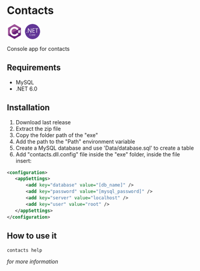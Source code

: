 # Contacts
<img witdh="40" height="40" src="https://github.com/devicons/devicon/blob/master/icons/csharp/csharp-original.svg" />&nbsp;
<img witdh="40" height="40" src="https://github.com/devicons/devicon/blob/master/icons/dotnetcore/dotnetcore-original.svg" />&nbsp;

Console app for contacts 

## Requirements
- MySQL
- .NET 6.0

## Installation
1. Download last release 
2. Extract the zip file
3. Copy the folder path of the "exe"
4. Add the path to the "Path" environment variable
5. Create a MySQL database and use 'Data/database.sql' to create a table
6. Add "contacts.dll.config" file inside the "exe" folder, inside the file insert:
```xml
<configuration>
   <appSettings>
       <add key="database" value="[db_name]" />
       <add key="password" value="[mysql_password]" />
       <add key="server" value="localhost" />
       <add key="user" value="root" />
   </appSettings>
</configuration>
```

## How to use it

```
contacts help 
```
<i>for more information</i>
